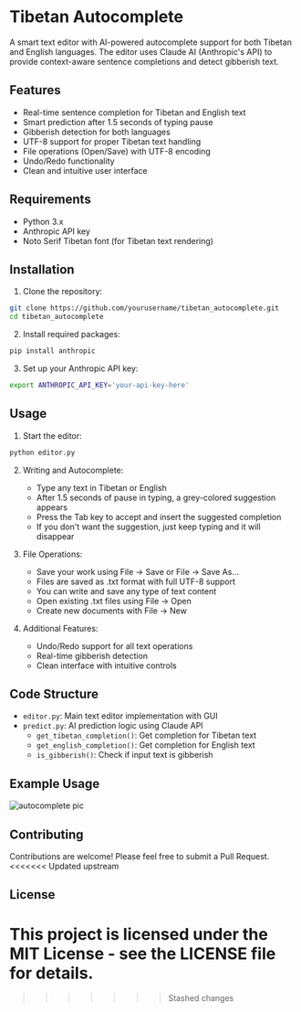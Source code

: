 # Tibetan Autocomplete

A smart text editor with AI-powered autocomplete support for both Tibetan and English languages. The editor uses Claude AI (Anthropic's API) to provide context-aware sentence completions and detect gibberish text.

## Features

- Real-time sentence completion for Tibetan and English text
- Smart prediction after 1.5 seconds of typing pause
- Gibberish detection for both languages
- UTF-8 support for proper Tibetan text handling
- File operations (Open/Save) with UTF-8 encoding
- Undo/Redo functionality
- Clean and intuitive user interface

## Requirements

- Python 3.x
- Anthropic API key
- Noto Serif Tibetan font (for Tibetan text rendering)

## Installation

1. Clone the repository:
```bash
git clone https://github.com/yourusername/tibetan_autocomplete.git
cd tibetan_autocomplete
```

2. Install required packages:
```bash
pip install anthropic
```

3. Set up your Anthropic API key:
```bash
export ANTHROPIC_API_KEY='your-api-key-here'
```

## Usage

1. Start the editor:
```bash
python editor.py
```

2. Writing and Autocomplete:
   - Type any text in Tibetan or English
   - After 1.5 seconds of pause in typing, a grey-colored suggestion appears
   - Press the Tab key to accept and insert the suggested completion
   - If you don't want the suggestion, just keep typing and it will disappear

3. File Operations:
   - Save your work using File → Save or File → Save As...
   - Files are saved as .txt format with full UTF-8 support
   - You can write and save any type of text content
   - Open existing .txt files using File → Open
   - Create new documents with File → New

4. Additional Features:
   - Undo/Redo support for all text operations
   - Real-time gibberish detection
   - Clean interface with intuitive controls

## Code Structure

- `editor.py`: Main text editor implementation with GUI
- `predict.py`: AI prediction logic using Claude API
  - `get_tibetan_completion()`: Get completion for Tibetan text
  - `get_english_completion()`: Get completion for English text
  - `is_gibberish()`: Check if input text is gibberish

## Example Usage

![autocomplete pic](https://github.com/user-attachments/assets/67959113-40b1-42f2-9b88-4bfac7476af2)


## Contributing

Contributions are welcome! Please feel free to submit a Pull Request.
<<<<<<< Updated upstream

## License

This project is licensed under the MIT License - see the LICENSE file for details.
=======
>>>>>>> Stashed changes
